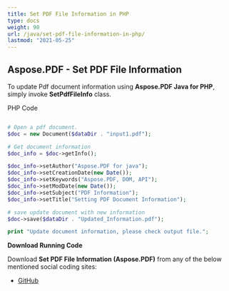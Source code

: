 ```yaml
---
title: Set PDF File Information in PHP
type: docs
weight: 90
url: /java/set-pdf-file-information-in-php/
lastmod: "2021-05-25"
---
```


## Aspose.PDF - Set PDF File Information

To update Pdf document information using **Aspose.PDF Java for PHP**, simply invoke **SetPdfFileInfo** class.

PHP Code

```php

# Open a pdf document.
$doc = new Document($dataDir . "input1.pdf");

# Get document information
$doc_info = $doc->getInfo();

$doc_info->setAuthor("Aspose.PDF for java");
$doc_info->setCreationDate(new Date());
$doc_info->setKeywords("Aspose.PDF, DOM, API");
$doc_info->setModDate(new Date());
$doc_info->setSubject("PDF Information");
$doc_info->setTitle("Setting PDF Document Information");

# save update document with new information
$doc->save($dataDir . "Updated_Information.pdf");

print "Update document information, please check output file.";

```

**Download Running Code**

Download **Set PDF File Information (Aspose.PDF)** from any of the below mentioned social coding sites:

- [GitHub](https://github.com/aspose-pdf/Aspose.PDF-for-Java/blob/master/Plugins/Aspose_Pdf_Java_for_PHP/src/Aspose/Pdf/WorkingWithDocumentObject/SetPdfFileInfo.php)
